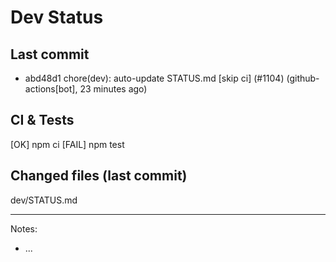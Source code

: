 # Dev Status

## Last commit
- abd48d1 chore(dev): auto-update STATUS.md [skip ci] (#1104) (github-actions[bot], 23 minutes ago)
## CI & Tests
[OK] npm ci
[FAIL] npm test

## Changed files (last commit)
dev/STATUS.md

---
Notes:
- ...

